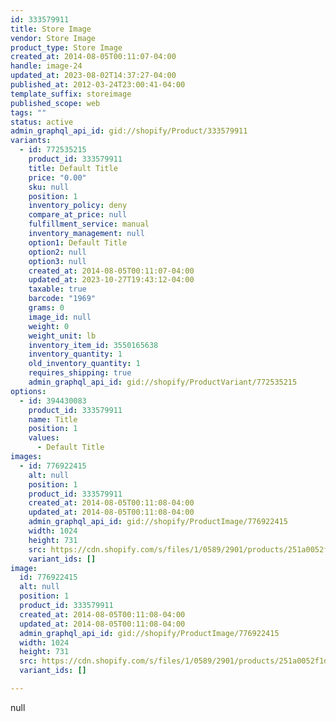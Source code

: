 ```yaml
---
id: 333579911
title: Store Image
vendor: Store Image
product_type: Store Image
created_at: 2014-08-05T00:11:07-04:00
handle: image-24
updated_at: 2023-08-02T14:37:27-04:00
published_at: 2012-03-24T23:00:41-04:00
template_suffix: storeimage
published_scope: web
tags: ""
status: active
admin_graphql_api_id: gid://shopify/Product/333579911
variants:
  - id: 772535215
    product_id: 333579911
    title: Default Title
    price: "0.00"
    sku: null
    position: 1
    inventory_policy: deny
    compare_at_price: null
    fulfillment_service: manual
    inventory_management: null
    option1: Default Title
    option2: null
    option3: null
    created_at: 2014-08-05T00:11:07-04:00
    updated_at: 2023-10-27T19:43:12-04:00
    taxable: true
    barcode: "1969"
    grams: 0
    image_id: null
    weight: 0
    weight_unit: lb
    inventory_item_id: 3550165638
    inventory_quantity: 1
    old_inventory_quantity: 1
    requires_shipping: true
    admin_graphql_api_id: gid://shopify/ProductVariant/772535215
options:
  - id: 394430083
    product_id: 333579911
    name: Title
    position: 1
    values:
      - Default Title
images:
  - id: 776922415
    alt: null
    position: 1
    product_id: 333579911
    created_at: 2014-08-05T00:11:08-04:00
    updated_at: 2014-08-05T00:11:08-04:00
    admin_graphql_api_id: gid://shopify/ProductImage/776922415
    width: 1024
    height: 731
    src: https://cdn.shopify.com/s/files/1/0589/2901/products/251a0052f1de4b7e6a42e1c99d82c659.jpeg?v=1407211868
    variant_ids: []
image:
  id: 776922415
  alt: null
  position: 1
  product_id: 333579911
  created_at: 2014-08-05T00:11:08-04:00
  updated_at: 2014-08-05T00:11:08-04:00
  admin_graphql_api_id: gid://shopify/ProductImage/776922415
  width: 1024
  height: 731
  src: https://cdn.shopify.com/s/files/1/0589/2901/products/251a0052f1de4b7e6a42e1c99d82c659.jpeg?v=1407211868
  variant_ids: []

---
```


null